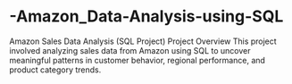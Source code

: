 # -Amazon_Data-Analysis-using-SQL
 Amazon Sales Data Analysis (SQL Project)  Project Overview This project involved analyzing sales data from Amazon using SQL to uncover meaningful patterns in customer behavior, regional performance, and product category trends. 

